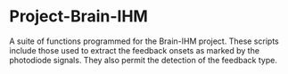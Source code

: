 # Project-Brain-IHM
A suite of functions programmed for the Brain-IHM project. 
These scripts include those used to extract the feedback onsets as marked by the photodiode signals. 
They also permit the detection of the feedback type. 
